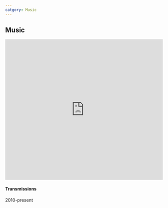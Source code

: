 ```yaml
---
catgory: Music
---
```


## Music

<div class="row">
  <div class="col-xs-12 col-sm-8">
    <iframe width="100%" height="450" scrolling="no" frameborder="no" src="https://w.soundcloud.com/player/?url=https%3A//api.soundcloud.com/playlists/111555605&amp;auto_play=false&amp;hide_related=false&amp;show_comments=true&amp;show_user=true&amp;show_reposts=false&amp;visual=true"></iframe>
  </div>
  <figcaption class="col-sm-4">
    <h4>Transmissions</h4>
    <p>2010-present</p>
  </figcaption>
</div>
